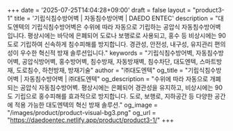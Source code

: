 +++
date = '2025-07-25T14:04:28+09:00'
draft = false
layout = "product3-1"
title = '기립식침수방어벽 | 자동침수방어벽 | DAEDO ENTEC'
description = "대도엔텍의 기립식침수방어벽은 수위에 따라 자동으로 기립하는 공압식 자동침수방어벽입니다. 평상시에는 바닥에 은폐되어 도로나 보행로로 사용되고, 홍수 등 비상시에는 90도로 기립하여 신속하게 침수피해를 방지합니다. 경관성, 안전성, 내구성, 유지관리 편의성이 우수한 혁신적 방재 솔루션입니다."
keywords = "기립식침수방어벽, 자동침수방어벽, 공압식방어벽, 홍수방어벽, 침수방재, 자동방재벽, 침수차단, 대도엔텍, 스마트방재, 도로침수, 하천방재, 방재기술"
author = "㈜대도엔텍"
og_title = "기립식침수방어벽 | 자동침수방어벽 | ㈜대도엔텍"
og_description = "수위에 따라 자동으로 개폐되는 공압식 자동침수방어벽. 평상시에는 은폐되어 경관성을 유지하고, 비상시에는 90도 기립으로 홍수피해를 효과적으로 방지합니다. 도로, 보행로, 지하공간 등 다양한 공간에 적용 가능한 대도엔텍의 혁신 방재 솔루션."
og_image = "/images/product/product-visual-bg3.png"
og_url = "https://daedoentec.netlify.app/product/product3-1/"
+++

